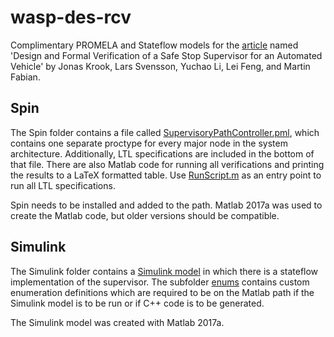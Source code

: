 # wasp-des-rcv

Complimentary PROMELA and Stateflow models for the [article](https://research.chalmers.se/publication/509469) named 'Design and Formal Verification of a Safe Stop Supervisor for an Automated Vehicle' by Jonas Krook, Lars Svensson, Yuchao Li, Lei Feng, and Martin Fabian.

## Spin

The Spin folder contains a file called [SupervisoryPathController.pml](Spin/SupervisoryPathController.pml), which contains one separate proctype for every major node in the system architecture. Additionally, LTL specifications are included in the bottom of that file. There are also Matlab code for running all verifications and printing the results to a LaTeX formatted table. Use [RunScript.m](Spin/RunScript.m) as an entry point to run all LTL specifications.

Spin needs to be installed and added to the path. Matlab 2017a was used to create the Matlab code, but older versions should be compatible.

## Simulink

The Simulink folder contains a [Simulink model](Stateflow/SupervisorStateMachine.mdl) in which there is a stateflow implementation of the supervisor. The subfolder [enums](Stateflow/enums) contains custom enumeration definitions which are required to be on the Matlab path if the Simulink model is to be run or if C++ code is to be generated.

The Simulink model was created with Matlab 2017a.
